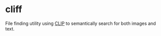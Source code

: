 # cliff
File finding utility using [CLIP](https://github.com/openai/CLIP) to semantically search for both images and text.
